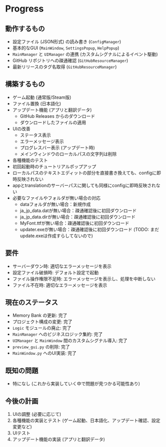 # Progress

## 動作するもの

*   設定ファイル (JSON形式) の読み書き (`ConfigManager`)
*   基本的なGUI (`MainWindow`, `SettingsPopup`, `HelpPopup`)
*   `MainManager` と `UIManager` の連携 (カスタムシグナルによるイベント駆動)
*   GitHub リポジトリへの疎通確認 (`GitHubResourceManager`)
*   最新リリースのタグ名取得 (`GitHubResourceManager`)

## 構築するもの

*   ゲーム起動 (通常版/Steam版)
*   ファイル置換 (日本語化)
*   アップデート機能 (アプリと翻訳データ)
    *   GitHub Releases からのダウンロード
    *   ダウンロードしたファイルの適用
*   UIの改善
    *   ステータス表示
    *   エラーメッセージ表示
    *   プログレスバー表示 (アップデート時)
    *   メインウィンドウのローカルパスの文字列は削除
*   各種機能のテスト
*   初回起動時のチュートリアルポップアップ
*   ローカルパスのテキストエディットの部分を直接書き換えても、configに即時反映されない
*   appとtranslationのサーバーパスに関しても同様にconfigに即時反映されない
*   必要なファイルやフォルダが無い場合の対応
    *   dataフォルダが無い場合：新規作成
    *   ja_jp_data.datが無い場合：疎通確認後に初回ダウンロード
    *   ja_jp_data.dirが無い場合：疎通確認後に初回ダウンロード
    *   MyFont.ttfが無い場合：疎通確認後に初回ダウンロード
    *   updater.exeが無い場合：疎通確認後に初回ダウンロード (TODO: まだupdate.exeは作成すらしてないので)

## 要件

*   サーバーダウン時: 適切なエラーメッセージを表示
*   設定ファイル破損時: デフォルト設定で起動
*   ファイル操作権限不足時: エラーメッセージを表示し、処理を中断しない
*   ファイル不在時: 適切なエラーメッセージを表示

## 現在のステータス

*   Memory Bank の更新: 完了
*   プロジェクト構成の変更: 完了
*   `Logic` モジュールの廃止: 完了
*   `MainManager` へのビジネスロジック集約: 完了
*   `UIManager` と `MainWindow` 間のカスタムシグナル導入: 完了
*   `preview_gui.py` の削除: 完了
*   `MainWindow.py` へのUI実装: 完了

## 既知の問題

*   特になし (これから実装していく中で問題が見つかる可能性あり)

## 今後の計画

1.  UIの調整 (必要に応じて)
2.  各種機能の実装とテスト (ゲーム起動、日本語化、アップデート確認、設定変更など)
3.  UIテスト
4.  アップデート機能の実装 (アプリと翻訳データ)
